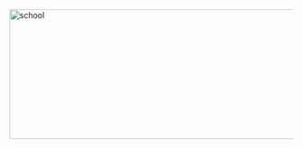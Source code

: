 <img width="800" height="230" alt="school" src="https://github.com/user-attachments/assets/30e3a60e-e6e8-4bff-9bc5-2b2cbccf4a34" />
